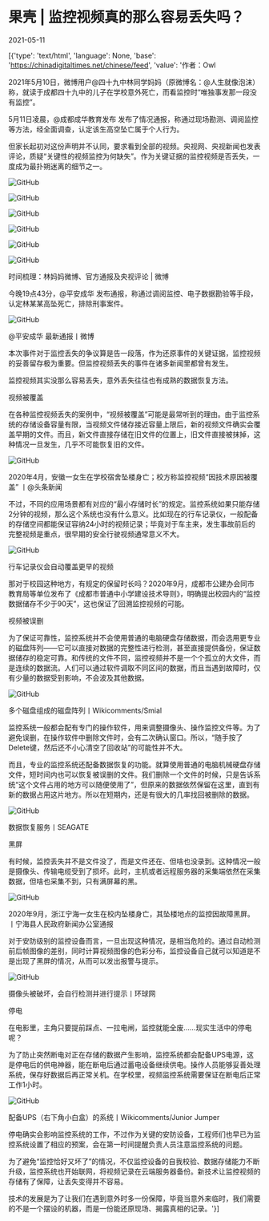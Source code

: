 # 果壳 | 监控视频真的那么容易丢失吗？

2021-05-11

[{'type': 'text/html', 'language': None, 'base': 'https://chinadigitaltimes.net/chinese/feed', 'value': '作者：Owl

2021年5月10日，微博用户@四十九中林同学妈妈（原微博名：@人生就像泡沫）称，就读于成都四十九中的儿子在学校意外死亡，而看监控时“唯独事发那一段没有监控”。

5月11日凌晨，@成都成华教育发布 发布了情况通报，称通过现场勘测、调阅监控等方法，经全面调查，认定该生高空坠亡属于个人行为。

但家长起初对这份声明并不认同，要求看到全部的视频。央视网、央视新闻也发表评论，质疑“关键性的视频监控为何缺失”。作为关键证据的监控视频是否丢失，一度成为最扑朔迷离的细节之一。

![GitHub](https://chinadigitaltimes.net/chinese/files/2021/05/post-665897-609af2a1ba08b.png)

![GitHub](https://chinadigitaltimes.net/chinese/files/2021/05/post-665897-609af2a4ab34d.png)

![GitHub](https://chinadigitaltimes.net/chinese/files/2021/05/post-665897-609af2a720e3c.)

![GitHub](https://chinadigitaltimes.net/chinese/files/2021/05/post-665897-609af2a994093.png)

![GitHub](https://chinadigitaltimes.net/chinese/files/2021/05/post-665897-609af2ac837f9.png)

![GitHub](https://chinadigitaltimes.net/chinese/files/2021/05/post-665897-609af2af8bde5.png)

时间梳理：林妈妈微博、官方通报及央视评论 | 微博

今晚19点43分，@平安成华 发布通报，称通过调阅监控、电子数据勘验等手段，认定林某某高坠死亡，排除刑事案件。

![GitHub](https://chinadigitaltimes.net/chinese/files/2021/05/post-665897-609af2b11eb9b.)

@平安成华 最新通报丨微博

本次事件对于监控丢失的争议算是告一段落，作为还原事件的关键证据，监控视频的妥善留存极为重要。但监控视频丢失的事件在诸多新闻里都曾有发生。

监控视频其实没那么容易丢失，意外丢失往往也有成熟的数据恢复方法。

视频被覆盖

在各种监控视频丢失的案例中，“视频被覆盖”可能是最常听到的理由。由于监控系统的存储设备容量有限，当视频文件储存接近容量上限后，新的视频文件确实会覆盖早期的文件。而且，新文件直接存储在旧文件的位置上，旧文件直接被抹掉，这种情况一旦发生，几乎不可能恢复旧的文件。

![GitHub](https://chinadigitaltimes.net/chinese/files/2021/05/post-665897-609af2b3706a4.png)

2020年4月，安徽一女生在学校宿舍坠楼身亡；校方称监控视频“因技术原因被覆盖” 丨@头条新闻

不过，不同的应用场景都有对应的“最小存储时长”的规定。监控系统如果只能存储2分钟的视频，那么这个系统也没有什么意义。比如现在的行车记录仪，一般配备的存储空间都能保证容纳24小时的视频记录；毕竟对于车主来，发生事故前后的完整视频是重点，很早期的安全行驶视频通常意义不大。

![GitHub](https://chinadigitaltimes.net/chinese/files/2021/05/post-665897-609af2b5aaa01.png)

行车记录仪会自动覆盖更早的视频

那对于校园这种地方，有规定的保留时长吗？2020年9月，成都市公建办会同市教育局等单位发布了《成都市普通中小学建设技术导则》，明确提出校园内的“监控数据储存不少于90天”，这也保证了回溯监控视频的可能。

视频被误删

为了保证可靠性，监控系统并不会使用普通的电脑硬盘存储数据，而会选用更专业的磁盘阵列——它可以直接对数据的完整性进行检测，甚至直接提供备份，保证数据储存的稳定可靠。和传统的文件不同，监控视频并不是一个个孤立的大文件，而是连续的数据流。人们可以通过软件调取不同区间的数据，而且当遇到故障时，仅有少量的数据受到影响，不会波及其他数据。

![GitHub](https://chinadigitaltimes.net/chinese/files/2021/05/post-665897-609af2b854def.png)

多个磁盘组成的磁盘阵列丨Wikicomments/Smial

监控系统一般都会配有专门的操作软件，用来调整摄像头、操作监控文件等。为了避免误删，在操作软件中删除文件时，会有二次确认窗口。所以，“随手按了Delete键，然后还不小心清空了回收站”的可能性并不大。

而且，专业的监控系统还配备数据恢复的功能。就算使用普通的电脑机械硬盘存储文件，短时间内也可以恢复被误删的文件。我们删除一个文件的时候，只是告诉系统“这个文件占用的地方可以随便使用了”，但原来的数据依然保留在这里，直到有新的数据占用这片地方。所以在短期内，还是有很大的几率找回被删除的数据。

![GitHub](https://chinadigitaltimes.net/chinese/files/2021/05/post-665897-609af2ba7d3fa.png)

数据恢复服务丨SEAGATE

黑屏

有时候，监控丢失并不是文件没了，而是文件还在、但啥也没录到。这种情况一般是摄像头、传输电缆受到了损坏。此时，主机或者远程服务器的采集端依然在采集数据，但啥也采集不到，只有满屏幕的黑。

![GitHub](https://chinadigitaltimes.net/chinese/files/2021/05/post-665897-609af2bcefb63.png)

2020年9月，浙江宁海一女生在校内坠楼身亡，其坠楼地点的监控因故障黑屏。丨宁海县人民政府新闻办公室通报

对于安防级别的监控设备而言，一旦出现这种情况，是相当危险的。通过自动检测前后帧图像的差别，同时计算视频图像的色彩分布，监控设备自己就可以知道是不是出现了黑屏的情况，从而可以发出报警与提示。

![GitHub](https://chinadigitaltimes.net/chinese/files/2021/05/post-665897-609af2beca552.)

摄像头被破坏，会自行检测并进行提示丨环球网

停电

在电影里，主角只要提前踩点、一拉电闸，监控就能全废……现实生活中的停电呢？

为了防止突然断电对正在存储的数据产生影响，监控系统都会配备UPS电源，这是停电后的供电神器，能在断电后通过蓄电设备继续供电。操作人员能够妥善处理系统，保存好数据后再正常关机。在学校里，视频监控系统需要保证在断电后正常工作1小时。

![GitHub](https://chinadigitaltimes.net/chinese/files/2021/05/post-665897-609af2c0a585f.)

配备UPS（右下角小白盒）的系统丨Wikicomments/Junior Jumper

停电确实会影响监控系统的工作，不过作为关键的安防设备，工程师们也早已为监控系统设置了相应的预案，会在第一时间提醒负责人员注意监控系统的问题。

为了避免“监控恰好又坏了”的情况，不仅监控设备的自我校验、数据存储能力不断升级，监控系统也开始联网，将视频记录在云端服务器备份。新技术让监控视频的存储有了保障，让丢失变得并不容易。

技术的发展是为了让我们在遇到意外时多一份保障，毕竟当意外来临时，我们需要的不是一个摆设的机器，而是一份能还原现场、揭露真相的记录。'}]